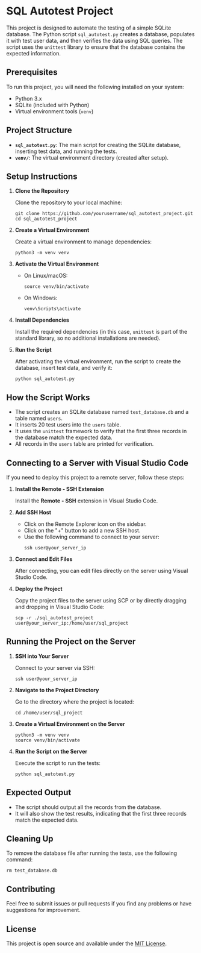 # SQL Autotest Project

This project is designed to automate the testing of a simple SQLite database. The Python script `sql_autotest.py` creates a database, populates it with test user data, and then verifies the data using SQL queries. The script uses the `unittest` library to ensure that the database contains the expected information.

## Prerequisites

To run this project, you will need the following installed on your system:

- Python 3.x
- SQLite (included with Python)
- Virtual environment tools (`venv`)

## Project Structure

- **`sql_autotest.py`**: The main script for creating the SQLite database, inserting test data, and running the tests.
- **`venv/`**: The virtual environment directory (created after setup).

## Setup Instructions

1. **Clone the Repository**

   Clone the repository to your local machine:
   ```
   git clone https://github.com/yourusername/sql_autotest_project.git
   cd sql_autotest_project
   ```

2. **Create a Virtual Environment**

   Create a virtual environment to manage dependencies:
   ```
   python3 -m venv venv
   ```

3. **Activate the Virtual Environment**

   - On Linux/macOS:
     ```
     source venv/bin/activate
     ```
   - On Windows:
     ```
     venv\Scripts\activate
     ```

4. **Install Dependencies**

   Install the required dependencies (in this case, `unittest` is part of the standard library, so no additional installations are needed).

5. **Run the Script**

   After activating the virtual environment, run the script to create the database, insert test data, and verify it:
   ```
   python sql_autotest.py
   ```

## How the Script Works

- The script creates an SQLite database named `test_database.db` and a table named `users`.
- It inserts 20 test users into the `users` table.
- It uses the `unittest` framework to verify that the first three records in the database match the expected data.
- All records in the `users` table are printed for verification.

## Connecting to a Server with Visual Studio Code

If you need to deploy this project to a remote server, follow these steps:

1. **Install the Remote - SSH Extension**

   Install the **Remote - SSH** extension in Visual Studio Code.

2. **Add SSH Host**

   - Click on the Remote Explorer icon on the sidebar.
   - Click on the "+" button to add a new SSH host.
   - Use the following command to connect to your server:
     ```
     ssh user@your_server_ip
     ```

3. **Connect and Edit Files**

   After connecting, you can edit files directly on the server using Visual Studio Code.

4. **Deploy the Project**

   Copy the project files to the server using SCP or by directly dragging and dropping in Visual Studio Code:
   ```
   scp -r ./sql_autotest_project user@your_server_ip:/home/user/sql_project
   ```

## Running the Project on the Server

1. **SSH into Your Server**

   Connect to your server via SSH:
   ```
   ssh user@your_server_ip
   ```

2. **Navigate to the Project Directory**

   Go to the directory where the project is located:
   ```
   cd /home/user/sql_project
   ```

3. **Create a Virtual Environment on the Server**

   ```
   python3 -m venv venv
   source venv/bin/activate
   ```

4. **Run the Script on the Server**

   Execute the script to run the tests:
   ```
   python sql_autotest.py
   ```

## Expected Output

- The script should output all the records from the database.
- It will also show the test results, indicating that the first three records match the expected data.

## Cleaning Up

To remove the database file after running the tests, use the following command:
```
rm test_database.db
```

## Contributing

Feel free to submit issues or pull requests if you find any problems or have suggestions for improvement.

## License

This project is open source and available under the [MIT License](LICENSE).

